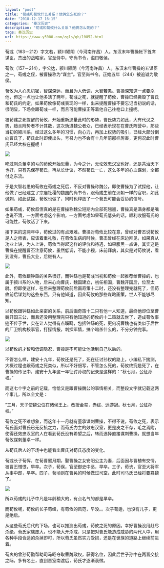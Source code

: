 ```yaml
---
layout: "post"
title: "荀彧和荀攸什么关系？他俩怎么死的？"
date: "2018-12-17 16:15"
categories: "秦汉历史"
description: "荀彧和荀攸什么关系？他俩怎么死的？"
tags: 秦汉历史
url: https://www.y5000.com/zgls/qh/10852.html
---
```






荀彧（163－212）字文若，颍川颍阴（今河南许昌）人。东汉末年曹操帐下首席谋臣，杰出的战略家。官至侍中，守尚书令，谥曰敬侯。

荀攸（157－214），字公达，颍川颍阴（今河南许昌）人。东汉末年曹操的五谋臣之一，荀彧之侄，被曹操称为“谋主”。官至尚书令。正始五年（244）被追谥为敬侯。

荀攸为人心思机密，智谋深远，而且为人低调，大智若愚。曹操深知这一点要杀他，但这一点也让他多活了两年，荀彧之死，就提醒了荀攸，曹操已经撕毁了曹氏和荀氏的约定，如果荀攸像荀彧表现的一样，出来提醒曹操不要忘记当初说的话，很明显，下场会跟荀彧一样，而且可能曹操正等着他自己往枪口上撞呢。

被荀彧之死提醒的荀攸，开始重新思量此时的形势，曹氏势力如此，大有代汉之势，趋炎附势者不计其数，这次劝进魏公者众，已经表示现在在曹氏阵营中，那些当初的颍川系，经过这么多年的习惯，向心力，再加上权势的吸引，已经大部分倒向曹氏了，荀氏此时即使出头，号召力也不会有十几年前那样厉害，更何况此时曹氏已经大权在握呢！

![](https://img.y5000.com/uploads/allimg/170116/8-1F116113339329.jpg)

吃过刺杀董卓的亏的荀攸开始思量，为今之计，无论效忠汉室也好，还是共治天下也好，只有先保存荀氏，再从长计议，不然荀氏一亡，这么多年的心血谋划，全都付之东流。

于是大智若愚的荀攸在荀彧之死后，不反对曹操称魏公，即使曹操为了试探他，让他做了已经建立了宗庙社稷的魏国的尚书令，跟荀彧生前在汉朝一样的官职，如此讽刺，如此试探，荀攸也做了，同时也释放了一个荀氏可能会妥协的信号。

如果荀彧，荀攸叔侄真的是在曹操称魏公短期内全部死翘翘，曹操真是满身都是嘴也说不清，一方面考虑这个影响，一方面考虑如果荀氏低头的话，顺利收服荀氏的可能性，荀攸活了下来。

接下来的这两年中，荀攸过的有点艰难。曹操对荀攸比较在意，曾经对曹丕说荀攸是人之师表，应该着重礼敬，在荀攸生病的时候，曹丕曾经在床边拜见，如果真从功业上讲，为人上讲，荀攸当得起这样的评价和待遇，如果腹黑一点讲，其实这是曹操在提醒曹丕注意荀攸，虽然低调，不能小视，床前拜病，其实是对荀攸说，看到没有，曹氏大业，后继有人。

![](https://img.y5000.com/uploads/allimg/170116/8-1F11611334U41.jpg)

此外，荀攸跟钟繇的关系很好，而钟繇也是荀彧当初和荀攸一起推荐给曹操的，也属于颍川系的人物，后来心向曹氏，魏国建立，初任相国，曹魏开国后，位至太尉。但即使这样，在后来整理荀攸前后画奇策十二时，还没有整理完就死了，但荀攸前后谋划的这些东西，只有他知道，因此荀攸的那些谋略画策，世人不能够尽知。

以荀攸跟钟繇如此亲密的关系，前后画奇策十二只有他一人知道，最终他却位至曹魏开国三公，而且还没用整理完只有他知道的荀攸的十二策就去世了，造成荀攸事迹不传于世，实在让人觉得有点蹊跷，包括钟繇的死，更何况曹魏也有类似于后世的厂卫机构校事官，打探情报，刺探军情，搞个暗杀什么的，不分分钟完事。

![](https://img.y5000.com/uploads/allimg/170116/8-1F11611335V10.jpg)

以荀攸的才智和低调隐忍，曹操是不可能让他活到自己以后的。

不管怎么样，建安十九年，荀攸还是死了，死在征讨孙权的路上，小编私下揣测，大概过程也跟荀彧之死类似，所以不好细写，不管怎么死的，荀攸终究是死了，在曹操的传记中，建安十九年这一年征讨孙权的记录是这样的：“秋七月，公征孙权。”

而这七个字之前的记载，恰恰又是跟曹操魏公的事情相关，而整段文字就记载这两个事儿，所以全文是：

“三月，天子使魏公位在诸侯王上，改授金玺，赤绂、远游冠。秋七月，公征孙权。”

荀攸之死不难想象，而这年十一月就有董承谋刺曹操，不得不说，荀攸之死，表示荀氏面对曹氏已无反抗之力，而荀氏力主的效忠汉室，更是皮之不存，毛之焉附，使得还效忠汉室的人在看到荀氏没有希望之后，转而选择直接谋刺曹操，就想当年荀攸谋刺董卓一样。

从荀氏后人的下场中也能看出曹氏对荀氏态度的变化。

荀彧长子荀恽，在荀曹蜜月期，娶曹操之女安阳公主为妻，后面因与曹植有交情，被曹丕憎恨，早卒。次子，荀俣，官至御史中丞，早卒。三子，荀诜，官至大将军从事中郎，早卒。四子，荀顷则在曹奂的时候做过司空，此时司马氏已经将要篡魏了。

![](https://img.y5000.com/uploads/allimg/170116/8-1F11611340M26.jpg)

所以荀彧的儿子中凡是年龄稍大的，有点名气的都是早卒。

而荀攸呢，荀攸的长子荀缉，有荀攸的风范，早没。。次子荀适，也没有儿子，更是绝后。

从这些荀氏后代的下场，也可以推测出荀彧，荀攸之死的原因。幸好曹操没用赶尽杀绝，荀氏家族庞大，也不能大开杀戒，只是把对曹氏能造成威胁的两代人中，用各种手段合适的杀掉即可，所以荀氏虽然实力受损，还是在世族的道路上继续前进着。

荀爽的曾孙荀勖帮助司马昭夺取曹魏政权，获得名位，因此后世子孙中在两晋交接之际，多有名士，直到晋室南渡后，荀氏才逐渐衰微。
